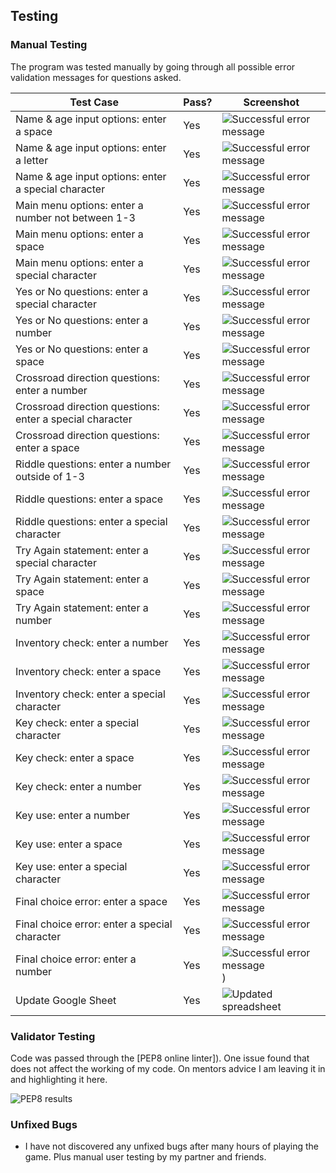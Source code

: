 ## Testing 

### Manual Testing
The program was tested manually by going through all possible error validation messages for questions asked.


| Test Case | Pass? | Screenshot |
|-----------|-------|------------|
|Name & age input options: enter a space|Yes|![Successful error message](/documents/testing/name-input-error-1.png)|
|Name & age input options: enter a letter|Yes|![Successful error message](/documents/testing/name-input-error-2.png)|
|Name & age input options: enter a special character|Yes|![Successful error message](/documents/testing/name-input-error-3.png)|
|Main menu options: enter a number not between 1-3|Yes|![Successful error message](/documents/testing/main-menu-input-error.png)|
|Main menu options: enter a space |Yes|![Successful error message](/documents/testing/main-menu-input-error.2.png)|
|Main menu options: enter a special character |Yes|![Successful error message](/documents/testing/main-menu-input-error.3.png)|
|Yes or No questions: enter a special character |Yes|![Successful error message](/documents/testing/yes-no-error.png)|
|Yes or No questions: enter a number |Yes|![Successful error message](/documents/testing/yes-no-error.2.png)|
|Yes or No questions: enter a space |Yes|![Successful error message](/documents/testing/yes-no-error.3.png)|
|Crossroad direction questions: enter a number |Yes|![Successful error message](/documents/testing/crossroads-error.png)|
|Crossroad direction questions: enter a special character |Yes|![Successful error message](/documents/testing/crossroads-error.2.png)|
|Crossroad direction questions: enter a space |Yes|![Successful error message](/documents/testing/crossroads-error.3.png)|
|Riddle questions: enter a number outside of 1-3 |Yes|![Successful error message](/documents/testing/riddle-question.1.png)|
|Riddle questions: enter a space |Yes|![Successful error message](/documents/testing/riddle-question.2.png)|
|Riddle questions: enter a special character |Yes|![Successful error message](/documents/testing/riddle-question.3.png)|
|Try Again statement: enter a special character |Yes|![Successful error message](/documents/testing/try-again-error.png)|
|Try Again statement: enter a space |Yes|![Successful error message](/documents/testing/try-again-error.2.png)|
|Try Again statement: enter a number |Yes|![Successful error message](/documents/testing/try-again-error.3.png)|
|Inventory check: enter a number |Yes|![Successful error message](/documents/testing/inventory-check.png)|
|Inventory check: enter a space |Yes|![Successful error message](/documents/testing/inventory-check.2.png)|
|Inventory check: enter a special character |Yes|![Successful error message](/documents/testing/inventory-check.3.png)|
|Key check: enter a special character |Yes|![Successful error message](/documents/testing/key-check.png)|
|Key check: enter a space |Yes|![Successful error message](/documents/testing/key-check.2.png)|
|Key check: enter a number |Yes|![Successful error message](/documents/testing/key-check.3.png)|
|Key use: enter a number |Yes|![Successful error message](/documents/testing/key-use.png)|
|Key use: enter a space |Yes|![Successful error message](/documents/testing/key-use.2.png)|
|Key use: enter a special character |Yes|![Successful error message](/documents/testing/key-use.3.png)|
|Final choice error: enter a space |Yes|![Successful error message](/documents/testing/final-choice-error.png)|
|Final choice error: enter a special character |Yes|![Successful error message](/documents/testing/final-choice-error.2.png)|
|Final choice error: enter a number |Yes|![Successful error message](/documents/testing/final-choice-error.3.png))|
|Update Google Sheet|Yes|![Updated spreadsheet](/documents/testing/logbook-check.png)


### Validator Testing 
Code was passed through the [PEP8 online linter]). One issue found that does not affect the working of my code. On mentors advice I am leaving it in and highlighting it here.

![PEP8 results](/documents/testing/pep8.png)


### Unfixed Bugs

- I have not discovered any unfixed bugs after many hours of playing the game. Plus manual user testing by my partner and friends.
